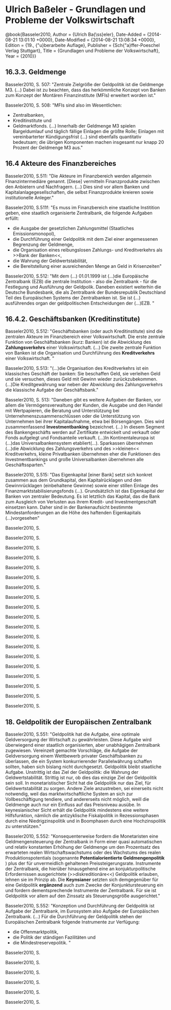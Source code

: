 # Ulrich Baßeler - Grundlagen und Probleme der Volkswirtschaft

@book{Basseler2010,
	Author = {Ulrich Ba{\ss}eler},
	Date-Added = {2014-08-21 13:01:10 +0000},
	Date-Modified = {2014-08-21 13:08:34 +0000},
	Edition = {19., {\"u}berarbeite Auflage},
	Publisher = {Sch{\"a}ffer-Poeschel Verlag Stuttgart},
	Title = {Grundlagen und Probleme der Volkswirtschaft},
	Year = {2010}}

##  16.3.3. Geldmenge



Basseler2010, S. 507: "Zentrale Zielgröße der Geldpolitik ist die Geldmenge M3. (...) Dabei ist zu beachten, dass das herkömmliche Konzept von Banken zum Konzept der Montären Finanzinstitute (MFIs) erweitert worden ist."

Basseler2010, S. 508: "MFIs sind also im Wesentlichen:
- Zentralbanken,
- Kreditinstitute und
- Geldmarktfonds.
(...) Innerhalb der Geldmenge M3 spielen Bargeldumlauf und täglich fällige Einlagen die größte Rolle; Einlagen mit vereinbarterter Kündigungsfrist (...) sind ebenfalls quantitativ bedeutsam; die übrigen Komponenten machen insgesamt nur knapp 20 Prozent der Geldmenge M3 aus."


## 16.4 Akteure des Finanzbereiches

Basseler2010, S.511: "Die Akteure im Finanzbereich werden allgemein FInanzintermediäre genannt. [Diese] vermitteln Finanzprodukte zwischen den Anbietern und Nachfragern. (...) Dies sind vor allem Banken und Kapitalanlagegesellschaften, die selbst Finanzprodukte kreieren sowie institutionelle Anleger."

Basseler2010, S.511f: "Es muss im Finanzbereich eine staatliche Institition geben, eine staatlich organisierte Zentralbank, die folgende Aufgaben erfüllt:
- die Ausgabe der gesetzlichen Zahlungsmittel (Staatliches Emissionsmonopol),
- die Durchführung einer Geldpolitik mit dem Ziel einer angemessenen Begrenzung der Geldmenge,
- die Organisation eines reibungslosen Zahlungs- und Kreditverkehrs als >>Bank der Banken<<,
- die Wahrung der Geldwertstabilität,
- die Bereitstellung einer ausreichenden Menge an Geld in Krisenzeiten"

Basseler2010, S.512: "Mit dem (...) 01.01.1999 ist (...)die Europäische Zentralbank (EZB) die zentrale Institution - also die Zentralbank - für die Festlegung und Ausführung der Geldpolik. Daneben existiert weiterhin die Deutsche Bundesbank, die als Zentralbank der Bundesrepublik Deutschland Teil des Europäischen Systems der Zentralbanken ist. Sie ist (...) ausführendes organ der geldpolitischen Entscheidungen der (...)EZB. "


## 16.4.2. Geschäftsbanken (Kreditinstitute)
Basseler2010, S.512: "Geschäftsbanken (oder auch Kreditinstitute) sind die zentralen Akteure im Finanzbereich einer Volkswirtschaft. Die erste zentrale Funktion von Geschäftsbanken (kurz: Banken) ist die Abwicklung des **Zahlungsverkehrs** einer Volkswirtschaft. (...) Die zweite zentrale Funktion von Banken ist die Organisation und Durchführung des **Kreditverkehrs** einer Volkswirtschaft. "

Basseler2010, S.513: "(...)die Organisation des Kreditverkehrs ist ein klassisches Geschäft der banken: Sie beschaffen Geld, sie verleihen Geld und sie versuchen, dieses Geld mit Gewinn wieder zurückzubekommen.(...)Die Kreditgewährung war neben der Abwicklung des Zahlungsverkehrs die klassische Aufgabe der Geschäftsbank."


Basseler2010, S. 513: "Daneben gibt es weitere Aufgaben der Banken, vor allem die Vermögensverwaltung der Kunden, die Ausgabe und den Handel mit Wertpapieren, die Beratung und Unterstützung bei Unternehmenszusammenschlüssen oder die Unterstützung von Unternehmen bei ihrer Kapitalaufnahme, etwa bei Börsengängen. Dies wird zusammenfassend **Investmentbanking** bezeichnet. (...) In diesem Segment des Bankengeschäfts  werden auf Zertifikate entwickelt und verkauft oder Fonds aufgelegt und Fondsanteile verkauft. (...)In Kontinentaleuropa ist (...)das Universalbankensystem etabliert(...). Sparkassen übernehmen (...)die Abwicklung des Zahlungsverkehrs und des >>kleinen<< Kreditverkehrs, kleine Privatbanken übernehmen eher die Funktionen des Investmentbankings und große Universalbanken übernehmen alle Geschäftssparten."

Basseler2010, S.515: "Das Eigenkapital [einer Bank] setzt sich konkret zusammen aus dem Grundkapital, den Kapitalrücklagen und den Gewinnrücklagen (einbehaltene Gewinne) sowie einer stillen Einlage des Finanzmarktstabilisierungsfonds (...). Grundsätzlich ist das Eigenkapital der Banken von zentraler Bedeutung. Es ist letztlich das Kapital, das die Bank zum Ausgleich von Verlusten aus ihrem Kredit- und Investmentgeschäft einsetzen kann.  Daher sind in der Bankenaufsicht bestimmte Mindestanforderungen an die Höhe des haftenden Eigenkapitals (...)vorgesehen"

Basseler2010, S.

Basseler2010, S.

Basseler2010, S.

Basseler2010, S.

Basseler2010, S.

Basseler2010, S.

Basseler2010, S.

Basseler2010, S.

Basseler2010, S.

Basseler2010, S.

Basseler2010, S.

Basseler2010, S.

Basseler2010, S.

Basseler2010, S.

Basseler2010, S.

Basseler2010, S.

Basseler2010, S.

Basseler2010, S.

Basseler2010, S.

## 18. Geldpolitik der Europäischen Zentralbank
Basseler2010, S.551: "Geldpolitik hat die Aufgabe, eine optimale Geldversorgung der Wirtschaft zu gewährleisten. Diese Aufgabe wird überwiegend einer staatlich organisierten, aber unabhägigen Zentralbank zugewiesen. Vereinzelt gemachte Vorschläge, die Aufgabe der Geldversorgung einem Wettbewerb privater Geschäftsbanken zu überlassen, die ein System konkurrierender Parallelwährung schaffen sollten, haben sich bislang nicht durchgesetzt. Geldpolitik bleibt staatliche Aufgabe.
Unstrittig ist das Ziel der Geldpolitik: die Wahrung der Geldwertstabilität. Strittig ist nur, ob dies das einzige Ziel der Geldpolitik sein soll.
In monetaristischer Sicht hat die Geldpolitik nur das Ziel, für Geldwertstabilität zu sorgen. Andere Ziele anzustreben, sei einerseits nicht notwendig, weil das marktwirtschaftliche System an sich zur Vollbeschäftigung tendiere, und andererseits nicht möglich, weill die Geldmenge auch nur ein Einfluss auf das Preisniveau ausübe.
In keynesianischer Sicht erhält die Geldpolitik mindestens eine weitere Hilfsfunktion, nämlich die antizyklische Fiskalpolitik in Rezessionsphasen durch eine Niedrigzinspolitik und in Boomphasen durch eine Hochzinspolitik zu unterstützen."

Basseler2010, S.552: "Konsequenterweise fordern die Monetaristen eine Geldmengensteuerung der Zentralbank in Form einer quasi automatischen und relativ konstanten Erhöhung der Geldmenge um den Prozentsatz des erwarteten realen Wirtschaftswachstums oder des Wachstums des realen Produktionspotentials (sogenannte **Potentialorientierte Geldmengenpolitik** ) plus der für unvermeidlich gehaltenen Preissteigerungsrate. Instrumente der Zentralbank, die hierüber hinausgehend eine an konjukturpolitische Erfordernissen ausgerichtete (>>diskreditionäre<<) Geldpolitik erlauben, lehnen sie im Prinzip ab. Die **Keynsianer** setzten sich demgegenüber für eine Geldpolitik **ergänzend** auch zum Zwecke der Konjunktursteuerung ein und fordern dementsprechende Instrumente der Zentralbank. Für sie ist Geldpolitik vor allem auf den Zinssatz als Steuerungsgröße ausgerichtet."

Basseler2010, S.552: "Konzeption und Durchführung der Geldpolitik ist Aufgabe der Zentralbank, im Eurosystem also Aufgabe der Europäischen Zentralbank. (...) Für die Durchführung der Geldpolitik stehen der Europäischen Zentralbank folgende Instrumente zur Verfügung:
- die Offenmarktpolitik,
- die Politik der ständigen Fazilitäten und
- die Mindestreservepolitik. "

Basseler2010, S.

Basseler2010, S.

Basseler2010, S.

Basseler2010, S.

Basseler2010, S.

Basseler2010, S.
